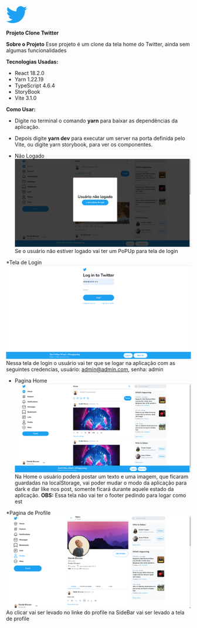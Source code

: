 ![Logo do Projeto](https://github.com/ygorgama/clone-twiter/blob/main/src/assets/twiter.svg)

**Projeto Clone Twitter**

**Sobre o Projeto**
Esse projeto é um clone da tela home do Twitter, ainda sem algumas funcionalidades

**Tecnologias Usadas:**
* React 18.2.0
* Yarn 1.22.19
* TypeScript 4.6.4
* StoryBook
* Vite 3.1.0

**Como Usar:**
* Digite no terminal o comando **yarn** para baixar as dependências da aplicação.
* Depois digite **yarn dev** para executar um server na porta definida pelo Vite, ou digite yarn storybook, para ver os componentes.

* Não Logado
![Imagem não logado](https://github.com/ygorgama/clone-twiter/blob/main/src/assets/Imagens%20Readmi%20Twitter/Captura%20de%20tela%20de%202022-11-10%2009-35-07.png)
Se o usuário não estiver logado vai ter um PoPUp para tela de login

*Tela de Login 
![Image Tela de Login](https://github.com/ygorgama/clone-twiter/blob/main/src/assets/Imagens%20Readmi%20Twitter/Captura%20de%20tela%20de%202022-11-10%2009-35-29.png)
Nessa tela de login o usuário vai ter que se logar na aplicação com as seguintes credencias, usuário: admin@admin.com, senha: admin

* Pagina Home
![Imagem da Home](https://github.com/ygorgama/clone-twiter/blob/main/src/assets/Imagens%20Readmi%20Twitter/Captura%20de%20tela%20de%202022-11-01%2008-38-45.png)
Na Home o usuário poderá postar um texto e uma imagem, que ficaram guardadas na localStorage, vai poder mudar o modo da aplicação para dark  e dar like nos post, somente ficará durante aquele estado da aplicação. **OBS:** Essa tela não vai ter o footer pedindo para logar como est

*Pagina de Profile
![Imagem da página Post](https://github.com/ygorgama/clone-twiter/blob/main/src/assets/Imagens%20Readmi%20Twitter/Captura%20de%20tela%20de%202022-11-10%2009-51-20.png)
Ao clicar vai ser levado no linke do profile na SideBar vai ser levado a tela de profile


